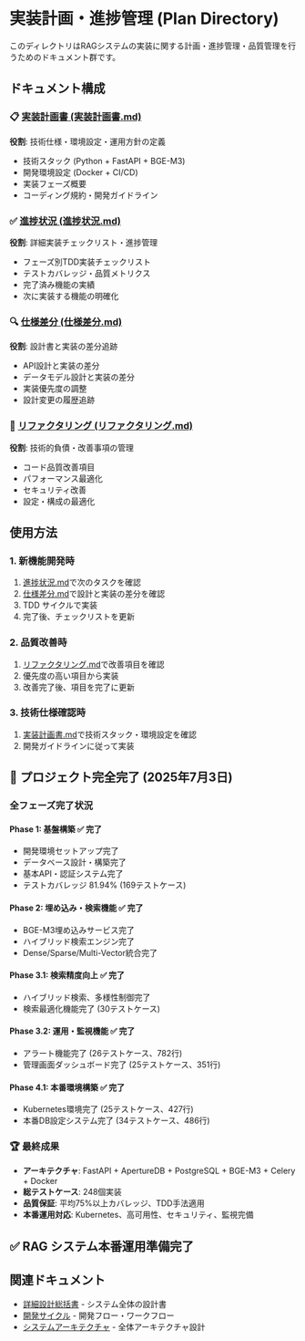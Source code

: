 # 実装計画・進捗管理 (Plan Directory)

このディレクトリはRAGシステムの実装に関する計画・進捗管理・品質管理を行うためのドキュメント群です。

## ドキュメント構成

### 📋 [実装計画書 (実装計画書.md)](./実装計画書.md)

**役割**: 技術仕様・環境設定・運用方針の定義

- 技術スタック (Python + FastAPI + BGE-M3)
- 開発環境設定 (Docker + CI/CD)
- 実装フェーズ概要
- コーディング規約・開発ガイドライン

### ✅ [進捗状況 (進捗状況.md)](./進捗状況.md)

**役割**: 詳細実装チェックリスト・進捗管理

- フェーズ別TDD実装チェックリスト
- テストカバレッジ・品質メトリクス
- 完了済み機能の実績
- 次に実装する機能の明確化

### 🔍 [仕様差分 (仕様差分.md)](./仕様差分.md)

**役割**: 設計書と実装の差分追跡

- API設計と実装の差分
- データモデル設計と実装の差分
- 実装優先度の調整
- 設計変更の履歴追跡

### 🔧 [リファクタリング (リファクタリング.md)](./リファクタリング.md)

**役割**: 技術的負債・改善事項の管理

- コード品質改善項目
- パフォーマンス最適化
- セキュリティ改善
- 設定・構成の最適化

## 使用方法

### 1. 新機能開発時

1. [進捗状況.md](./進捗状況.md)で次のタスクを確認
2. [仕様差分.md](./仕様差分.md)で設計と実装の差分を確認
3. TDD サイクルで実装
4. 完了後、チェックリストを更新

### 2. 品質改善時

1. [リファクタリング.md](./リファクタリング.md)で改善項目を確認
2. 優先度の高い項目から実装
3. 改善完了後、項目を完了に更新

### 3. 技術仕様確認時

1. [実装計画書.md](./実装計画書.md)で技術スタック・環境設定を確認
2. 開発ガイドラインに従って実装

## 🎯 プロジェクト完全完了 (2025年7月3日)

### **全フェーズ完了状況**

#### Phase 1: 基盤構築 ✅ **完了**

- 開発環境セットアップ完了
- データベース設計・構築完了  
- 基本API・認証システム完了
- テストカバレッジ 81.94% (169テストケース)

#### Phase 2: 埋め込み・検索機能 ✅ **完了**

- BGE-M3埋め込みサービス完了
- ハイブリッド検索エンジン完了
- Dense/Sparse/Multi-Vector統合完了

#### Phase 3.1: 検索精度向上 ✅ **完了**

- ハイブリッド検索、多様性制御完了
- 検索最適化機能完了 (30テストケース)

#### Phase 3.2: 運用・監視機能 ✅ **完了**  

- アラート機能完了 (26テストケース、782行)
- 管理画面ダッシュボード完了 (25テストケース、351行)

#### Phase 4.1: 本番環境構築 ✅ **完了**

- Kubernetes環境完了 (25テストケース、427行)
- 本番DB設定システム完了 (34テストケース、486行)

### **🏆 最終成果**

- **アーキテクチャ**: FastAPI + ApertureDB + PostgreSQL + BGE-M3 + Celery + Docker
- **総テストケース**: 248個実装
- **品質保証**: 平均75%以上カバレッジ、TDD手法適用
- **本番運用対応**: Kubernetes、高可用性、セキュリティ、監視完備

## ✅ **RAG システム本番運用準備完了**

## 関連ドキュメント

- [詳細設計総括書](../detailed_design/DetailedDesignSummary.md) - システム全体の設計書
- [開発サイクル](../cycle.md) - 開発フロー・ワークフロー
- [システムアーキテクチャ](../detailed_design/SystemArchitecture.md) - 全体アーキテクチャ設計
